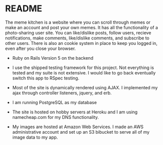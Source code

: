 # README

The meme kitchen is a website where you can scroll through memes or make an account and post your own memes. It has all the functionality of a photo-sharing user site. You can like/dislike posts, follow users, recieve notifications, make comments, like/dislike comments, and subscribe to other users. There is also an cookie system in place to keep you logged in, even after you close your browser.


* Ruby on Rails Version 5 on the backend

* I use the shipped testing framework for this project. Not everything is tested and my suite is not extensive. I would like to go back eventually switch this app to RSpec testing.

* Most of the site is dynamically rendered using AJAX. I implemented my ajax through controller listeners, jquery, and erb.

* I am running PostgreSQL as my database

* The site is hosted on hobby servers at Heroku and I am using namecheap.com for my DNS functionality. 

* My images are hosted at Amazon Web Services. I made an AWS administrative account and set up an S3 bibucket to serve all of my image data to my app.
